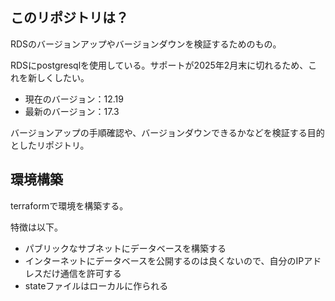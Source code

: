 ## このリポジトリは？

RDSのバージョンアップやバージョンダウンを検証するためのもの。

RDSにpostgresqlを使用している。サポートが2025年2月末に切れるため、これを新しくしたい。

- 現在のバージョン：12.19
- 最新のバージョン：17.3

バージョンアップの手順確認や、バージョンダウンできるかなどを検証する目的としたリポジトリ。

## 環境構築

terraformで環境を構築する。

特徴は以下。

- パブリックなサブネットにデータベースを構築する
- インターネットにデータベースを公開するのは良くないので、自分のIPアドレスだけ通信を許可する
- stateファイルはローカルに作られる